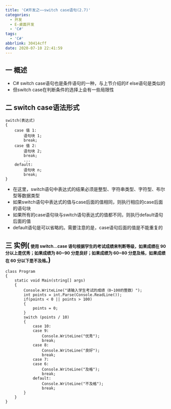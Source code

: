 ```yaml
---
title: 'C#开发之——switch case语句(2.7)'
categories:
  - 开发
  - E-桌面开发
  - 'C#'
tags:
  - 'C#'
abbrlink: 30414cff
date: 2020-07-10 22:41:59
---
```

## 一 概述

* C# switch case语句也是条件语句的一种，与上节介绍的if else语句是类似的
* 但switch case在判断条件的选择上会有一些局限性

<!--more-->

## 二 switch case语法形式

```
switch(表达式)
{
    case 值 1:
        语句块 1;
        break;
    case 值 2:
        语句块 2;
        break;
        ...
    default:
        语句块 n;
        break;
}
```

* 在这里，switch语句中表达式的结果必须是整型、字符串类型、字符型、布尔型等数据类型
* 如果switch语句中表达式的值与case后面的值相同，则执行相应的case后面的语句块
* 如果所有的case语句块与switch语句表达式的值都不同，则执行default语句后面的值
* default语句是可以省略的。需要注意的是，case语句后面的值是不能重复的

## 三 实例(<font size=2> 使用 switch...case 语句根据学生的考试成绩来判断等级，如果成绩在 90 分以上是优秀；如果成绩为 80~90 分是良好；如果成绩为 60~80 分是及格，如果成绩在 60 分以下是不及格。</font>)

```
class Program
{
    static void Main(string[] args)
    {
        Console.WriteLine("请输入学生考试的成绩（0~100的整数）");
        int points = int.Parse(Console.ReadLine());
        if(points < 0 || points > 100)
        {
            points = 0;
        }
        switch (points / 10)
        {
            case 10:
            case 9:
                Console.WriteLine("优秀");
                break;
            case 8:
                Console.WriteLine("良好");
                break;
            case 7:
            case 6:
                Console.WriteLine("及格");
                break;
            default:
                Console.WriteLine("不及格");
                break;
        }
    }
}
```
